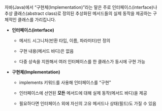 자바(Java)에서 “구현체(Implementation)”라는 말은 주로 인터페이스(interface)나 추상 클래스(abstract class)로 정의된 추상화된 메서드들의 실제 동작을 제공하는 구체적인 클래스를 가리킵니다.
-  **인터페이스(interface)**
    
    - 메서드 시그니처(반환 타입, 이름, 파라미터)만 정의
        
    - 구현 내용(메서드 바디)은 없음
        
    - 다중 상속을 지원해서 여러 인터페이스를 한 클래스가 동시에 구현 가능
    
- **구현체(Implementation)**
    
    - implements 키워드를 사용해 인터페이스를 “구현”
        
    - 인터페이스에 선언된 **모든** 메서드에 대해 실제 동작(메서드 바디)을 제공
        
    - 필요하다면 인터페이스 외에 자신의 고유 메서드나 상태(필드)도 가질 수 있음